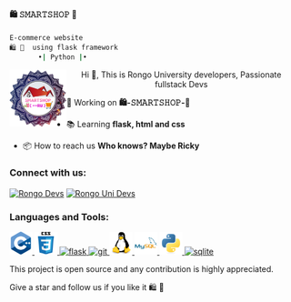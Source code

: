 #### 🛍️ 𝚂𝙼𝙰𝚁𝚃𝚂𝙷𝙾𝙿 🛒
```sh
E-commerce website 
🛍️ 🛒  using flask framework 
       •| Python |•
```
<img src="/static/sm_ru.png" height=100px widdth=100px align=left>
<p align="center">Hi 👋, This is Rongo University developers, Passionate fullstack Devs</p>

- 🔭 Working on  **🛍️-𝚂𝙼𝙰𝚁𝚃𝚂𝙷𝙾𝙿-🛒**

- 📚 Learning **flask, html and css**

- 📦 How to reach us **Who knows? Maybe Ricky**

<h3 align="left">Connect with us:</h3>
<p align="left">
<a href="https://linkedin.com/in/?????" target="blank"><img align="center" src="https://raw.githubusercontent.com/rahuldkjain/github-profile-readme-generator/master/src/images/icons/Social/linked-in-alt.svg" alt="Rongo Devs" height="30" width="40" /></a>
<a href="https://kaggle.com/???? " target="blank"><img align="center" src="https://raw.githubusercontent.com/rahuldkjain/github-profile-readme-generator/master/src/images/icons/Social/kaggle.svg" alt="Rongo Uni Devs" height="30" width="40" /></a>
</p>

<h3 align="left">Languages and Tools:</h3>
<p align="left"> <a href="https://www.w3schools.com/cpp/" target="_blank"> <img src="https://raw.githubusercontent.com/devicons/devicon/master/icons/cplusplus/cplusplus-original.svg" alt="cplusplus" width="40" height="40"/> </a> <a href="https://www.w3schools.com/css/" target="_blank"> <img src="https://raw.githubusercontent.com/devicons/devicon/master/icons/css3/css3-original-wordmark.svg" alt="css3" width="40" height="40"/> </a> <a href="https://flask.palletsprojects.com/" target="_blank"> <img src="https://www.vectorlogo.zone/logos/pocoo_flask/pocoo_flask-icon.svg" alt="flask" width="40" height="40"/> </a> <a href="https://git-scm.com/" target="_blank"> <img src="https://www.vectorlogo.zone/logos/git-scm/git-scm-icon.svg" alt="git" width="40" height="40"/> </a> <a href="https://www.linux.org/" target="_blank"> <img src="https://raw.githubusercontent.com/devicons/devicon/master/icons/linux/linux-original.svg" alt="linux" width="40" height="40"/> </a> <a href="https://www.mysql.com/" target="_blank"> <img src="https://raw.githubusercontent.com/devicons/devicon/master/icons/mysql/mysql-original-wordmark.svg" alt="mysql" width="40" height="40"/> </a> <a href="https://www.python.org" target="_blank"> <img src="https://raw.githubusercontent.com/devicons/devicon/master/icons/python/python-original.svg" alt="python" width="40" height="40"/> </a> <a href="https://www.sqlite.org/" target="_blank"> <img src="https://www.vectorlogo.zone/logos/sqlite/sqlite-icon.svg" alt="sqlite" width="40" height="40"/> </a> </p>


This project is open source and any contribution is highly appreciated.

Give a star and follow us if you like it 🛍️ 🛒
